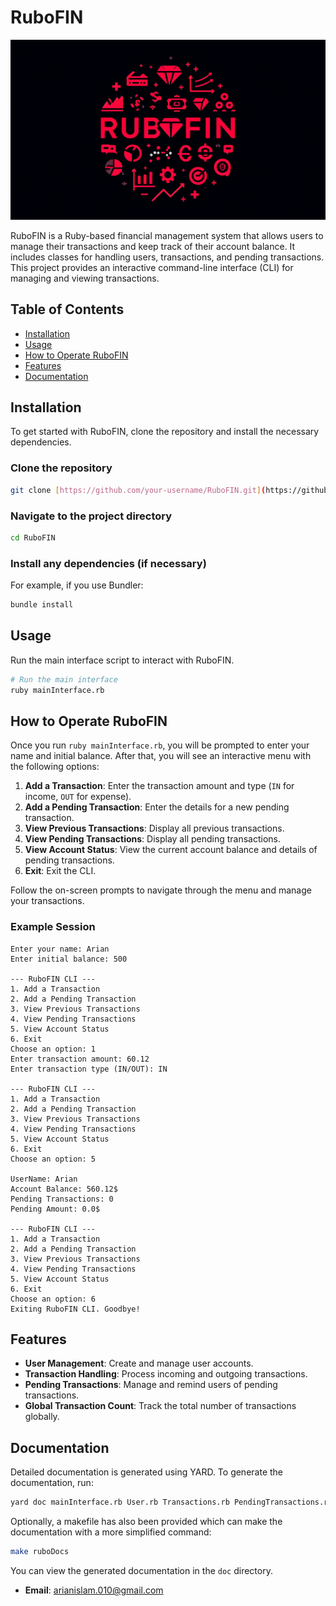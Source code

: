 # RuboFIN

![RuboFIN\ Logo.webp](RuboFINLogo.webp)

RuboFIN is a Ruby-based financial management system that allows users to manage their transactions and keep track of their account balance. It includes classes for handling users, transactions, and pending transactions. This project provides an interactive command-line interface (CLI) for managing and viewing transactions.

## Table of Contents

- [Installation](#installation)
- [Usage](#usage)
- [How to Operate RuboFIN](#how-to-operate-rubofin)
- [Features](#features)
- [Documentation](#documentation)
  
## Installation

To get started with RuboFIN, clone the repository and install the necessary dependencies.


### Clone the repository

```sh
git clone [https://github.com/your-username/RuboFIN.git](https://github.com/HotelBudapest/RuboFIN.git)
```

### Navigate to the project directory

```sh
cd RuboFIN
```

### Install any dependencies (if necessary)

For example, if you use Bundler:
```sh
bundle install
```

## Usage

Run the main interface script to interact with RuboFIN.

```sh
# Run the main interface
ruby mainInterface.rb
```

## How to Operate RuboFIN

Once you run `ruby mainInterface.rb`, you will be prompted to enter your name and initial balance. After that, you will see an interactive menu with the following options:

1. **Add a Transaction**: Enter the transaction amount and type (`IN` for income, `OUT` for expense).
2. **Add a Pending Transaction**: Enter the details for a new pending transaction.
3. **View Previous Transactions**: Display all previous transactions.
4. **View Pending Transactions**: Display all pending transactions.
5. **View Account Status**: View the current account balance and details of pending transactions.
6. **Exit**: Exit the CLI.

Follow the on-screen prompts to navigate through the menu and manage your transactions.

### Example Session

```plaintext
Enter your name: Arian
Enter initial balance: 500

--- RuboFIN CLI ---
1. Add a Transaction
2. Add a Pending Transaction
3. View Previous Transactions
4. View Pending Transactions
5. View Account Status
6. Exit
Choose an option: 1
Enter transaction amount: 60.12
Enter transaction type (IN/OUT): IN

--- RuboFIN CLI ---
1. Add a Transaction
2. Add a Pending Transaction
3. View Previous Transactions
4. View Pending Transactions
5. View Account Status
6. Exit
Choose an option: 5

UserName: Arian
Account Balance: 560.12$
Pending Transactions: 0
Pending Amount: 0.0$

--- RuboFIN CLI ---
1. Add a Transaction
2. Add a Pending Transaction
3. View Previous Transactions
4. View Pending Transactions
5. View Account Status
6. Exit
Choose an option: 6
Exiting RuboFIN CLI. Goodbye!
```

## Features

- **User Management**: Create and manage user accounts.
- **Transaction Handling**: Process incoming and outgoing transactions.
- **Pending Transactions**: Manage and remind users of pending transactions.
- **Global Transaction Count**: Track the total number of transactions globally.

## Documentation

Detailed documentation is generated using YARD. To generate the documentation, run:

```sh
yard doc mainInterface.rb User.rb Transactions.rb PendingTransactions.rb
```
Optionally, a makefile has also been provided which can make the documentation with a more simplified command: 

```sh
make ruboDocs
```

You can view the generated documentation in the `doc` directory.

- **Email**: arianislam.010@gmail.com
